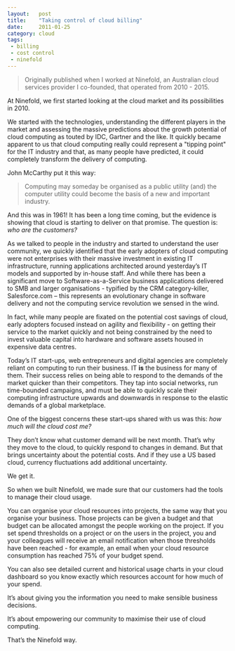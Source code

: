 ```yaml
---
layout:   post
title:    "Taking control of cloud billing"
date:     2011-01-25
category: cloud
tags:
 - billing
 - cost control
 - ninefold
---
```


> Originally published when I worked at Ninefold, an Australian cloud
> services provider I co-founded, that operated from 2010 - 2015.

At Ninefold, we first started looking at the cloud market and its
possibilities in 2010.

We started with the technologies, understanding the different players in
the market and assessing the massive predictions about the growth
potential of cloud computing as touted by IDC, Gartner and the like. It
quickly became apparent to us that cloud computing really could
represent a "tipping point" for the IT industry and that, as many people
have predicted, it could completely transform the delivery of computing.

John McCarthy put it this way:

> Computing may someday be organised as a public utility (and) the
> computer utility could become the basis of a new and important
> industry.

And this was in 1961! It has been a long time coming, but the evidence
is showing that cloud is starting to deliver on that promise. The
question is: *who are the customers?*

As we talked to people in the industry and started to understand the
user community, we quickly identified that the early adopters of cloud
computing were not enterprises with their massive investment in existing
IT infrastructure, running applications architected around yesterday’s
IT models and supported by in-house staff. And while there has been a
significant move to Software-as-a-Service business applications
delivered to SMB and larger organisations - typified by the CRM
category-killer, Salesforce.com – this represents an evolutionary change
in software delivery and not the computing service revolution we sensed
in the wind.

In fact, while many people are fixated on the potential cost savings of
cloud, early adopters focused instead on agility and flexibility - on
getting their service to the market quickly and not being constrained by
the need to invest valuable capital into hardware and software assets
housed in expensive data centres.

Today’s IT start-ups, web entrepreneurs and digital agencies are
completely reliant on computing to run their business. IT **is** the
business for many of them. Their success relies on being able to respond
to the demands of the market quicker than their competitors. They tap
into social networks, run time-bounded campaigns, and must be able to
quickly scale their computing infrastructure upwards and downwards in
response to the elastic demands of a global marketplace.

One of the biggest concerns these start-ups shared with us was this:
*how much will the cloud cost me?*

They don’t know what customer demand will be next month. That’s why they
move to the cloud, to quickly respond to changes in demand. But that
brings uncertainty about the potential costs. And if they use a US based
cloud, currency fluctuations add additional uncertainty.

We get it.

So when we built Ninefold, we made sure that our customers had the tools
to manage their cloud usage.

You can organise your cloud resources into projects, the same way that
you organise your business. Those projects can be given a budget and
that budget can be allocated amongst the people working on the project.
If you set spend thresholds on a project or on the users in the project,
you and your colleagues will receive an email notification when those
thresholds have been reached - for example, an email when your cloud
resource consumption has reached 75% of your budget spend.

You can also see detailed current and historical usage charts in your
cloud dashboard so you know exactly which resources account for how much
of your spend.

It’s about giving you the information you need to make sensible business
decisions.

It’s about empowering our community to maximise their use of cloud
computing.

That’s the Ninefold way.
